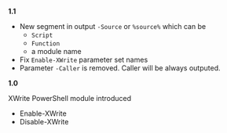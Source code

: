 **1.1**

- New segment in output `-Source` or `%source%` which can be 
  - `Script`
  - `Function`
  - a module name
- Fix `Enable-XWrite` parameter set names
- Parameter `-Caller` is removed. Caller will be always outputed.

**1.0**

XWrite PowerShell module introduced

- Enable-XWrite
- Disable-XWrite